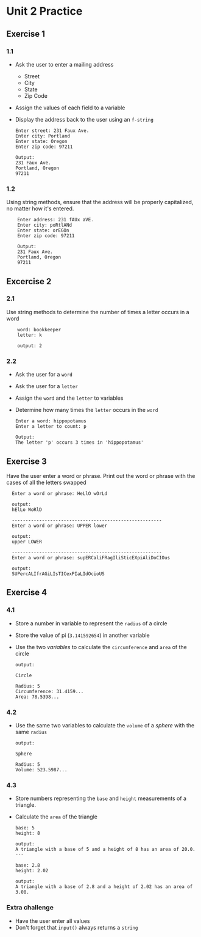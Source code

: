 **Unit 2 Practice**
===================

**Exercise 1**
---------
### **1.1**
- Ask the user to enter a mailing address
  - Street
  - City
  - State
  - Zip Code
  
- Assign the values of each field to a variable
  
- Display the address back to the user using an `f-string`

      Enter street: 231 Faux Ave.
      Enter city: Portland
      Enter state: Oregon
      Enter zip code: 97211

      Output:
      231 Faux Ave.
      Portland, Oregon
      97211

### **1.2**
  Using string methods, ensure that the
address will be properly capitalized, no matter how
it's entered. 

        Enter address: 231 fAUx aVE.
        Enter city: poRtlANd
        Enter state: orEGOn
        Enter zip code: 97211

        Output:
        231 Faux Ave.
        Portland, Oregon
        97211



**Excercise 2**
--------------
### **2.1** 
Use string methods to determine the number of times
a letter occurs in a word

        word: bookkeeper
        letter: k
        
        output: 2

### **2.2**
  
  - Ask the user for a `word` 
  - Ask the user for a `letter`
  - Assign the `word` and the `letter` to variables
  - Determine how many times the `letter` occurs in the `word`  
  
    
    
        Enter a word: hippopotamus
        Enter a letter to count: p

        Output:
        The letter 'p' occurs 3 times in 'hippopotamus'


**Exercise 3**
--------------

Have the user enter a word or phrase. Print out the word or phrase
with the cases of all the letters swapped

      Enter a word or phrase: HeLlO wOrLd
      
      output:
      hElLo WoRlD

      -------------------------------------------------------
      Enter a word or phrase: UPPER lower
      
      output: 
      upper LOWER

      -------------------------------------------------------
      Enter a word or phrase: supERCaliFRagIliSticEXpiAliDoCIOus
      
      output: 
      SUPercALIfrAGiLIsTICexPIaLIdOcioUS


**Exercise 4**
--------------

### **4.1**
  - Store a number in variable to represent the `radius` of a circle
  - Store the value of pi (`3.141592654`) in another variable
  - Use the two *variables* to calculate the `circumference` and `area` of the circle

        output:
        
        Circle

        Radius: 5
        Circumference: 31.4159...
        Area: 78.5398...


### **4.2** 
  - Use the same two variables to calculate the `volume` of a *sphere* with the same `radius`
        
        output:

        Sphere

        Radius: 5
        Volume: 523.5987...


### **4.3** 
  - Store numbers representing the `base` and `height` measurements of a triangle.
  - Calculate the `area` of the triangle

        base: 5         
        height: 8       

        output:
        A triangle with a base of 5 and a height of 8 has an area of 20.0.      
        ---

        base: 2.8
        height: 2.02

        output:
        A triangle with a base of 2.8 and a height of 2.02 has an area of 3.08.

### **Extra challenge**  
  - Have the user enter all values
  - Don't forget that `input()` always returns a `string`


